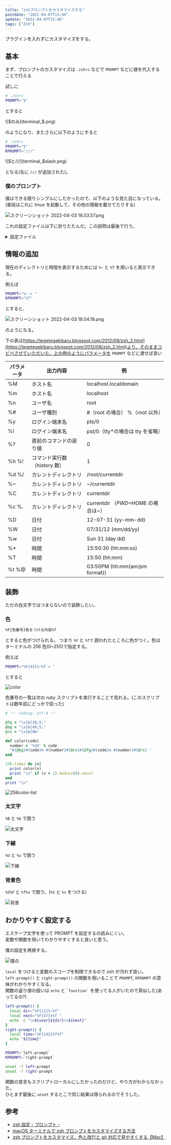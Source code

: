 ```yaml
---
title: "zshプロンプトをカスタマイズする"
postdate: "2022-04-07T15:46"
update: "2022-04-07T15:46"
tags: ["Zsh"]
---
```


プラグインを入れずにカスタマイズをする。

## 基本

まず、プロンプトのカスタマイズは `.zshrc` などで `PROMPT` などに値を代入することで行える

試しに

```bash
# .zshrc
PROMPT="$"
```

とすると

![$のみ](terminal_$.png)

のようになり、またさらに以下のようにすると

```bash
# .zshrc
PROMPT="$"
RPROMPT="///"
```

![$と///](terminal_$slash.png)

となる(左に `///` が追加された)。

### 僕のプロンプト

僕はできる限りシンプルにしたかったので、以下のような見た目になっている。  
(普段はこれに tmux を起動して、その他の情報を載せてたりする)

![スクリーンショット 2022-04-03 18.03.57.png](terminal_my.png)

これの設定ファイルは下に折りたたんだ。この説明は最後で行う。

<details>
  <summary>設定ファイル</summary>

```bash
left-prompt() {
  local dir="%F{11}%~%f"
  local next="%F{47}❯%f "
  echo -e "\n${user}${dir}\n${next}"
}
right-prompt() {
  local time="%F{242}%T%f"
  echo "${time}"
}

PROMPT=`left-prompt`
RPROMPT=`right-prompt`

unset -f left-prompt
unset -f right-prompt
```

</details>

## 情報の追加

現在のディレクトリと時間を表示するためには `%~` と `%T` を用いると表示できる。

例えば

```bash
PROMPT="%~ > "
RPROMPT="%T"
```

とすると、

![スクリーンショット 2022-04-03 18.04.19.png](terminal_info.png)

のようになる。

下の表は[https://tegetegekibaru.blogspot.com/2012/08/zsh_2.html](https://tegetegekibaru.blogspot.com/2012/08/zsh_2.html)より、そのままコピペさせていただいた。上の例のようにパラメータを `PROMPT` などに渡せば良い

| パラメータ | 出力内容                      | 例                                  |
| ---------- | ----------------------------- | ----------------------------------- |
| %M         | ホスト名                      | localhost.localdomain               |
| %m         | ホスト名                      | localhost                           |
| %n         | ユーザ名                      | root                                |
| %#         | ユーザ種別                    | #（root の場合） %（root 以外）     |
| %y         | ログイン端末名                | pts/0                               |
| %l         | ログイン端末名                | pst/0（tty\*の場合は tty を省略）   |
| %?         | 直前のコマンドの戻り値        | 0                                   |
| %h %!      | コマンド実行数 （history 数） | 1                                   |
| %d %/      | カレントディレクトリ          | /root/currentdir                    |
| %~         | カレントディレクトリ          | ~/currentdir                        |
| %C         | カレントディレクトリ          | currentdir                          |
| %c %.      | カレントディレクトリ          | currentdir （$PWD=$HOME の場合は~） |
| %D         | 日付                          | 12-07-31 (yy-mm-dd)                 |
| %W         | 日付                          | 07/31/12 (mm/dd/yy)                 |
| %w         | 日付                          | Sun 31 (day dd)                     |
| %\*        | 時間                          | 15:50:30 (hh:mm:ss)                 |
| %T         | 時間                          | 15:50 (hh:mm)                       |
| %t %@      | 時間                          | 03:50PM (hh:mm(am/pm format))       |

## 装飾

ただの白文字ではつまらないので装飾したい。

### 色

```bash
%F{色番号}色をつける内容%f
```

とすると色がつけられる。
つまり `%F` と `%fで` 囲われたところに色がつく。色はターミナルの 256 色(0~255)で指定する。

例えば

```bash
PROMPT="%F{45}%~%f > "
```

とすると

![color](terminal_color.png)

色番号の一覧は次の ruby スクリプトを実行することで見れる。(このスクリプトは数年前にどっかで拾った)

```ruby
# -*- coding: utf-8 -*-

@fg = "\x1b[38;5;"
@bg = "\x1b[48;5;"
@rs = "\x1b[0m"

def color(code)
  number = '%3d' % code
  "#{@bg}#{code}m #{number}#{@rs}#{@fg}#{code}m #{number}#{@rs} "
end

256.times do |n|
  print color(n)
  print "\n" if (n + 1).modulo(8).zero?
end
print "\n"
```

![256color-list](256color.png)

### 太文字

`%B` と `%b` で囲う

![太文字](terminal_colorb.png)

### 下線

`%U` と `%u` で囲う

![下線](terminal_coloru.png)

### 背景色

`%S%F` と `%f%s` で囲う。(`%S` と `%s` をつける)

![背景](terminal_colors.png)

## わかりやすく設定する

エスケープ文字を使って PROMPT を設定するの読みにくい。  
変数や関数を用いてわかりやすくすると良いと思う。

僕の設定を再掲する。

![僕の](terminal_my.png)

`local` をつけると変数のスコープを制限できるので zsh が汚れず良い。  
`left-prompt()` と `right-prompt()` の関数を用いることで `PROMPT`, `RPROMPT` の意味がわかりやすくなる。  
関数の返り値の扱いは `echo` と `` `function` `` を使ってる人がいたので真似した(あってるの?)

```bash
left-prompt() {
  local dir="%F{11}%~%f"
  local next="%F{47}❯%f "
  echo -e "\n${user}${dir}\n${next}"
}
right-prompt() {
  local time="%F{242}%T%f"
  echo "${time}"
}

PROMPT=`left-prompt`
RPROMPT=`right-prompt`

unset -f left-prompt
unset -f right-prompt
```

関数の宣言もスクリプトローカルにしたかったのだけど、やり方がわからなかった。  
ひとまず最後に `unset` するとこで同じ結果は得られるのでそうした。

## 参考

- [zsh 設定 - プロンプト -](https://tegetegekibaru.blogspot.com/2012/08/zsh_2.html)
- [macOS ターミナルで zsh プロンプトをカスタマイズする方法](https://chirashi.twittospia.com/%E6%8A%80%E8%A1%93/macos%E3%82%BF%E3%83%BC%E3%83%9F%E3%83%8A%E3%83%AB%E3%81%A7zsh%E3%83%97%E3%83%AD%E3%83%B3%E3%83%97%E3%83%88%E3%82%92%E3%82%AB%E3%82%B9%E3%82%BF%E3%83%9E%E3%82%A4%E3%82%BA%E3%81%99%E3%82%8B%E6%96%B9/2021-02-13/)
- [zsh プロンプトをカスタマイズ、色と改行と git 対応で見やすくする【Mac】](https://dev.macha795.com/zsh-prompt-customize/)
